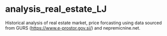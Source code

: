 # analysis_real_estate_LJ
Historical analysis of real estate market, price forcasting using data sourced from GURS (https://www.e-prostor.gov.si/) and nepremicnine.net. 
